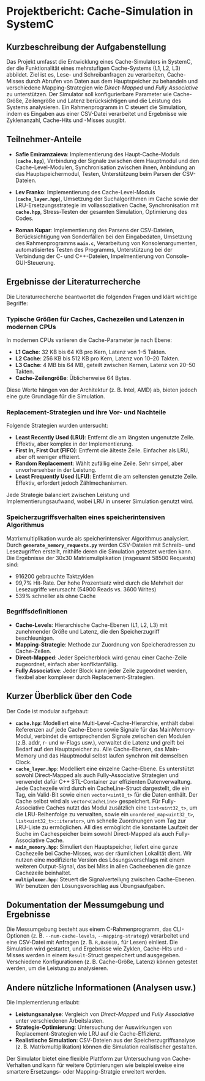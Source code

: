 # Projektbericht: Cache-Simulation in SystemC

## Kurzbeschreibung der Aufgabenstellung

Das Projekt umfasst die Entwicklung eines Cache-Simulators in SystemC, der die Funktionalität eines mehrstufigen Cache-Systems (L1, L2, L3) abbildet. Ziel ist es, Lese- und Schreibanfragen zu verarbeiten, Cache-Misses durch Abrufen von Daten aus dem Hauptspeicher zu behandeln und verschiedene Mapping-Strategien wie *Direct-Mapped* und *Fully Associative* zu unterstützen. Der Simulator soll konfigurierbare Parameter wie Cache-Größe, Zeilengröße und Latenz berücksichtigen und die Leistung des Systems analysieren. Ein Rahmenprogramm in C steuert die Simulation, indem es Eingaben aus einer CSV-Datei verarbeitet und Ergebnisse wie Zyklenanzahl, Cache-Hits und -Misses ausgibt.

## Teilnehmer-Anteile

- **Safie Emiramzaieva**: Implementierung des Haupt-Cache-Moduls (**`cache.hpp`**), Verbindung der Signale zwischen dem Hauptmodul und den Cache-Level-Modulen, Synchronisation zwischen ihnen, Anbindung an das Hauptspeichermodul, Testen, Unterstützung beim Parsen der CSV-Dateien.

- **Lev Franko**: Implementierung des Cache-Level-Moduls (**`cache_layer.hpp`**), Umsetzung der Suchalgorithmen im Cache sowie der LRU-Ersetzungsstrategie im vollassoziativen Cache, Synchronisation mit **`cache.hpp`**, Stress-Testen der gesamten Simulation, Optimierung des Codes.

- **Roman Kupar**: Implementierung des Parsens der CSV-Dateien, Berücksichtigung von Sonderfällen bei den Eingabedaten, Umsetzung des Rahmenprogramms **`main.c`**, Verarbeitung von Konsolenargumenten, automatisiertes Testen des Programms, 
Unterstützung bei der Verbindung der C- und C++-Dateien, Impelmentierung von Console-GUI-Steuerung.

## Ergebnisse der Literaturrecherche

Die Literaturrecherche beantwortet die folgenden Fragen und klärt wichtige Begriffe:

### Typische Größen für Caches, Cachezeilen und Latenzen in modernen CPUs

In modernen CPUs variieren die Cache-Parameter je nach Ebene:
- **L1 Cache**: 32 KB bis 64 KB pro Kern, Latenz von 1–5 Takten.
- **L2 Cache**: 256 KB bis 512 KB pro Kern, Latenz von 10–20 Takten.
- **L3 Cache**: 4 MB bis 64 MB, geteilt zwischen Kernen, Latenz von 20–50 Takten.
- **Cache-Zeilengröße**: Üblicherweise 64 Bytes.

Diese Werte hängen von der Architektur (z. B. Intel, AMD) ab, bieten jedoch eine gute Grundlage für die Simulation.

### Replacement-Strategien und ihre Vor- und Nachteile

Folgende Strategien wurden untersucht:
- **Least Recently Used (LRU)**: Entfernt die am längsten ungenutzte Zeile. Effektiv, aber komplex in der Implementierung.
- **First In, First Out (FIFO)**: Entfernt die älteste Zeile. Einfacher als LRU, aber oft weniger effizient.
- **Random Replacement**: Wählt zufällig eine Zeile. Sehr simpel, aber unvorhersehbar in der Leistung.
- **Least Frequently Used (LFU)**: Entfernt die am seltensten genutzte Zeile. Effektiv, erfordert jedoch Zählmechanismen.

Jede Strategie balanciert zwischen Leistung und Implementierungsaufwand, wobei LRU in unserer Simulation genutzt wird.

### Speicherzugriffsverhalten eines speicherintensiven Algorithmus

Matrixmultiplikation wurde als speicherintensiver Algorithmus analysiert. Durch **`generate_memory_requests.py`** werden CSV-Dateien mit Schreib- und Lesezugriffen erstellt, mithilfe deren die Simulation getestet werden kann. Die Ergebnisse der 30x30 Matrixmuliplikation (insgesamt 58500 Requests) sind:
- 916200 gebrauchte Taktzyklen 
- 99,7% Hit-Rate. Der hohe Prozentsatz wird durch die Mehrheit der Lesezugriffe verursacht (54900 Reads vs. 3600 Writes)
- 539% schneller als ohne Cache

### Begriffsdefinitionen

- **Cache-Levels**: Hierarchische Cache-Ebenen (L1, L2, L3) mit zunehmender Größe und Latenz, die den Speicherzugriff beschleunigen.
- **Mapping-Strategie**: Methode zur Zuordnung von Speicheradressen zu Cache-Zeilen.
- **Direct-Mapped**: Jeder Speicherblock wird genau einer Cache-Zeile zugeordnet, einfach aber konflktanfällig.
- **Fully Associative**: Jeder Block kann jeder Zeile zugeordnet werden, flexibel aber komplexer durch Replacement-Strategien.

## Kurzer Überblick über den Code

Der Code ist modular aufgebaut:
- **`cache.hpp`**: Modelliert eine Multi-Level-Cache-Hierarchie, enthält dabei Referenzen auf jede Cache-Ebene sowie Signale für das MainMemory-Modul, verbindet die entsprechenden Signale zwischen den Modulen (z.B. addr, r- und w-Flags usw.), verwaltet die Latenz und greift bei Bedarf auf den Hauptspeicher zu. Alle Cache-Ebenen, das Main-Memory und das Hauptmodul selbst laufen synchron mit demselben Clock.
- **`cache_layer.hpp`**: Modelliert eine einzelne Cache-Ebene. Es unterstützt sowohl Direct-Mapped als auch Fully-Associative Strategien und verwendet dafür C++ STL-Container zur effizienten Datenverwaltung. Jede Cachezeile wird durch ein CacheLine-Struct dargestellt, die ein Tag, ein Valid-Bit sowie einen `vector<uint8_t>` für die Daten enthält. Der Cache selbst wird als `vector<CacheLine>` gespeichert. Für Fully-Associative Caches nutzt das Modul zusätzlich eine `list<uint32_t>`, um die LRU-Reihenfolge zu verwalten, sowie ein `unordered_map<uint32_t>`, `list<uint32_t>::iterator>`, um schnelle Zuordnungen vom Tag zur LRU-Liste zu ermöglichen. All dies ermöglicht die konstante Laufzeit der Suche im Cachespeicher beim sowohl Direct-Mapped als auch Fully-Associative Cache.
- **`main_memory.hpp`**: Simuliert den Hauptspeicher, liefert eine ganze Cachezeile bei Cache-Misses, was der räumlichen Lokalität dient. Wir nutzen eine modifizierte Version des Lösungsvorschlags mit einem weiteren Output-Signal, das bei Miss in allen Cacheebenen die ganze Cachezeile beinhaltet.
- **`multiplexer.hpp`**: Steuert die Signalverteilung zwischen Cache-Ebenen. Wir benutzen den Lösungsvorschlag aus Übungsaufgaben.

## Dokumentation der Messumgebung und Ergebnisse

Die Messumgebung besteht aus einem C-Rahmenprogramm, das CLI-Optionen (z. B. `--num-cache-levels`, `--mapping-strategy`) verarbeitet und eine CSV-Datei mit Anfragen (z. B. `R,0x0010,` für Lesen) einliest. Die Simulation wird gestartet, und Ergebnisse wie Zyklen, Cache-Hits und -Misses werden in einem `Result`-Struct gespeichert und ausgegeben. Verschiedene Konfigurationen (z. B. Cache-Größe, Latenz) können getestet werden, um die Leistung zu analysieren.

## Andere nützliche Informationen (Analysen usw.)

Die Implementierung erlaubt:
- **Leistungsanalyse**: Vergleich von *Direct-Mapped* und *Fully Associative* unter verschiedenen Arbeitslasten.
- **Strategie-Optimierung**: Untersuchung der Auswirkungen von Replacement-Strategien wie LRU auf die Cache-Effizienz.
- **Realistische Simulation**: CSV-Dateien aus der Speicherzugriffsanalyse (z. B. Matrixmultiplikation) können die Simulation realistischer gestalten.

Der Simulator bietet eine flexible Plattform zur Untersuchung von Cache-Verhalten und kann für weitere Optimierungen wie beispielsweise eine smartere Ersetzungs- oder Mapping-Stratgie erweitert werden.